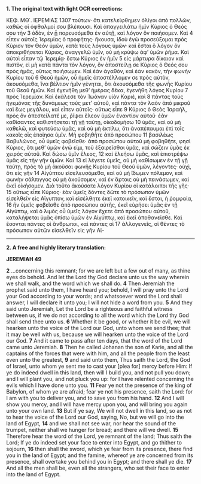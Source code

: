 **1. The original text with light OCR corrections:**

ΚΕΦ. ΜΘ΄. ΙΕΡΕΜΙΑΣ 1307
τούτων· ὅτι κατελείφθημεν ὀλίγοι ἀπὸ πολλῶν, καθώς οἱ ὀφθαλμοί
σου βλέπουσι. Καὶ ἀπαγγειλάτω ἡμῖν Κύριος ὁ Θεός σου τὴν 3
ὁδὸν, ἐν ᾗ πορευσόμεθα ἐν αὐτῇ, καὶ λόγον ὃν ποιήσομεν. Καὶ 4
εἶπεν αὐτοῖς Ἱερεμίας ὁ προφήτης· ἤκουσα, ἰδοὺ ἐγὼ προσεύξομαι
πρὸς Κύριον τὸν Θεὸν ὑμῶν, κατὰ τοὺς λόγους ὑμῶν· καὶ ἔσται ὃ
λόγον ὃν ἀποκριθήσεται Κύριος, ἀναγγελῶ ὑμῖν, οὐ μὴ κρύψω ἀφ’
ὑμῶν ῥῆμα. Καὶ αὐτοὶ εἶπαν τῷ Ἱερεμίᾳ· ἔστω Κύριος ἐν ἡμῖν 5
εἰς μάρτυρα δίκαιον καὶ πιστὸν, εἰ μὴ κατὰ πάντα τὸν λόγον,
ὃν ἀποστείλῃ σε Κύριος ὁ Θεός σου πρὸς ἡμᾶς, οὕτως ποιήσωμεν.
Καὶ ἐὰν ἀγαθὸν, καὶ ἐὰν κακὸν, τὴν φωνὴν Κυρίου τοῦ 6
Θεοῦ ἡμῶν, οὗ ἡμεῖς ἀποστέλλομεν σε πρὸς αὐτὸν, ἀκουσόμεθα,
ἵνα βέλτιον ἡμῖν γένηται, ὅτι ἀκουσόμεθα τῆς φωνῆς Κυρίου τοῦ
Θεοῦ ἡμῶν. Καὶ ἐγενήθη μεθ’ ἡμέρας δέκα, ἐγενήθη λόγος Κυρίου 7
πρὸς Ἱερεμίαν. Καὶ ἐκάλεσε τὸν Ἰωάναν υἱὸν Καριὲ, καὶ 8
πάντας τοὺς ἡγεμόνας τῆς δυνάμεως τοὺς μετ’ αὐτοῦ, καὶ πάντα
τὸν λαὸν ἀπὸ μικροῦ καὶ ἕως μεγάλου, καὶ εἶπεν αὐτοῖς· οὕτως εἶπε 9
Κύριος ὁ Θεὸς Ἰσραὴλ, πρὸς ὃν ἀπεστείλατέ με, ῥῖψαι ἔλεον ὑμῶν
ἐναντίον αὐτοῦ· ἐὰν καθίσαντες καθιστήσεται τῇ γῇ ταύτῃ, οἰκοδομήσω 10
ὑμᾶς, καὶ οὐ μὴ καθελῶ, καὶ φυτεύσω ὑμᾶς, καὶ οὐ μὴ ἐκτίλω, ὅτι
ἀναπέπαυμαι ἐπὶ τοῖς κακοῖς οἷς ἐποίησα ὑμῖν. Μὴ φοβηθῆτε ἀπὸ προσώπου 11
βασιλέως Βαβυλῶνος, οὗ ὑμεῖς φοβεῖσθε· ἀπὸ προσώπου αὐτοῦ
μὴ φοβηθῆτε, φησὶ Κύριος, ὅτι μεθ’ ὑμῶν ἐγώ εἰμι, τοῦ ἐξαιρεῖσθαι
ὑμᾶς, καὶ σώζειν ὑμᾶς ἐκ χειρὸς αὐτοῦ. Καὶ δώσω ὑμῖν ἔλεος, 12
καὶ ἐλεήσω ὑμᾶς, καὶ ἐπιστρέψω ὑμᾶς εἰς τὴν γῆν ὑμῶν. Καὶ 13
εἰ λέγετε ὑμεῖς, οὐ μὴ καθίσωμεν ἐν τῇ γῇ ταύτῃ, πρὸς τὸ μὴ
ἀκοῦσαι φωνῆς Κυρίου τοῦ Θεοῦ ὑμῶν, λέγοντες· οὐχὶ, ὅτι εἰς γῆν 14
Αἰγύπτου εἰσελευσόμεθα, καὶ οὐ μὴ ἴδωμεν πόλεμον, καὶ φωνὴν σάλπιγγος
οὐ μὴ ἀκούσομεν, καὶ ἐν ἄρτοις οὐ μὴ πεινάσωμεν, καὶ ἐκεῖ
οἰκήσομεν. Διὰ τοῦτο ἀκούσατε λόγον Κυρίου οἱ κατάλοιποι τῆς γῆς· 15
οὕτως εἶπε Κύριος· ἐὰν ὑμεῖς δόντες δῶτε τὸ πρόσωπον ὑμῶν εἰσελθεῖν
εἰς Αἴγυπτον, καὶ εἰσέλθητε ἐκεῖ κατοικεῖν, καὶ ἔσται, ἡ ῥομφαία, 16
ἣν ὑμεῖς φοβεῖσθε ἀπὸ προσώπου αὐτῆς, ἐκεῖ εὑρήσει ὑμᾶς ἐν
τῇ Αἰγύπτῳ, καὶ ὁ λιμὸς οὗ ὑμεῖς λόγον ἔχετε ἀπὸ προσώπου
αὐτοῦ, καταλήψεται ὑμᾶς ὀπίσω ὑμῶν ἐν Αἰγύπτῳ, καὶ ἐκεῖ
ἀποθανεῖσθε. Καὶ ἔσονται πάντες οἱ ἄνθρωποι, καὶ πάντες οἱ 17
ἀλλογενεῖς, οἱ θέντες τὸ πρόσωπον αὑτῶν εἰσελθεῖν εἰς γῆν Αἰ-

---

**2. A free and highly literary translation:**

**JEREMIAH 49**

**2** ...concerning this remnant; for we are left but a few out of many, as thine eyes do behold. And let the Lord thy God declare unto us the way wherein we shall walk, and the word which we shall do.
**4** Then Jeremiah the prophet said unto them, I have heard you; behold, I will pray unto the Lord your God according to your words; and whatsoever word the Lord shall answer, I will declare it unto you; I will not hide a word from you.
**5** And they said unto Jeremiah, Let the Lord be a righteous and faithful witness between us, if we do not according to all the word which the Lord thy God shall send thee unto us.
**6** Whether it be good, or whether it be evil, we will hearken unto the voice of the Lord our God, unto whom we send thee; that it may be well with us, because we will hearken unto the voice of the Lord our God.
**7** And it came to pass after ten days, that the word of the Lord came unto Jeremiah.
**8** Then he called Johanan the son of Karie, and all the captains of the forces that were with him, and all the people from the least even unto the greatest,
**9** and said unto them, Thus saith the Lord, the God of Israel, unto whom ye sent me to cast your [plea for] mercy before Him: If ye do indeed dwell in this land, then will I build you, and not pull you down; and I will plant you, and not pluck you up: for I have relented concerning the evils which I have done unto you.
**11** Fear ye not the presence of the king of Babylon, of whom ye are afraid; fear ye not his presence, saith the Lord: for I am with you to deliver you, and to save you from his hand.
**12** And I will show you mercy, and I will have mercy upon you, and will bring you again unto your own land.
**13** But if ye say, We will not dwell in this land, so as not to hear the voice of the Lord our God, saying, No, but we will go into the land of Egypt,
**14** and we shall not see war, nor hear the sound of the trumpet, neither shall we hunger for bread; and there will we dwell.
**15** Therefore hear the word of the Lord, ye remnant of the land; Thus saith the Lord; If ye do indeed set your face to enter into Egypt, and go thither to sojourn,
**16** then shall the sword, which ye fear from its presence, there find you in the land of Egypt; and the famine, whereof ye are concerned from its presence, shall overtake you behind you in Egypt; and there shall ye die.
**17** And all the men shall be, even all the strangers, who set their face to enter into the land of Egypt.